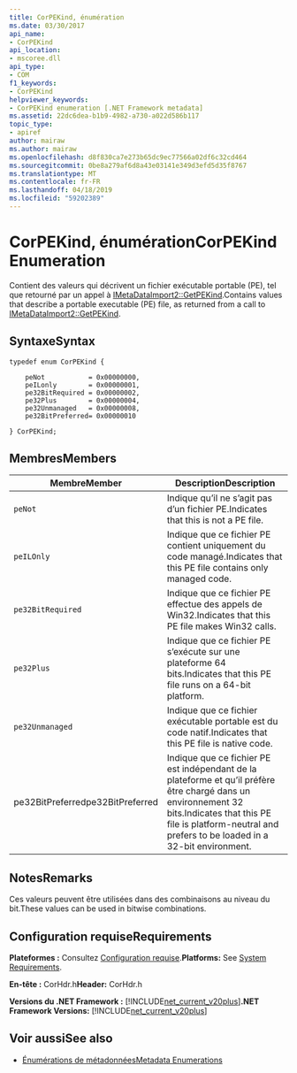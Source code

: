 ```yaml
---
title: CorPEKind, énumération
ms.date: 03/30/2017
api_name:
- CorPEKind
api_location:
- mscoree.dll
api_type:
- COM
f1_keywords:
- CorPEKind
helpviewer_keywords:
- CorPEKind enumeration [.NET Framework metadata]
ms.assetid: 22dc6dea-b1b9-4982-a730-a022d586b117
topic_type:
- apiref
author: mairaw
ms.author: mairaw
ms.openlocfilehash: d8f830ca7e273b65dc9ec77566a02df6c32cd464
ms.sourcegitcommit: 0be8a279af6d8a43e03141e349d3efd5d35f8767
ms.translationtype: MT
ms.contentlocale: fr-FR
ms.lasthandoff: 04/18/2019
ms.locfileid: "59202389"
---
```

# <a name="corpekind-enumeration"></a><span data-ttu-id="f18fd-102">CorPEKind, énumération</span><span class="sxs-lookup"><span data-stu-id="f18fd-102">CorPEKind Enumeration</span></span>
<span data-ttu-id="f18fd-103">Contient des valeurs qui décrivent un fichier exécutable portable (PE), tel que retourné par un appel à [IMetaDataImport2::GetPEKind](../../../../docs/framework/unmanaged-api/metadata/imetadataimport2-getpekind-method.md).</span><span class="sxs-lookup"><span data-stu-id="f18fd-103">Contains values that describe a portable executable (PE) file, as returned from a call to [IMetaDataImport2::GetPEKind](../../../../docs/framework/unmanaged-api/metadata/imetadataimport2-getpekind-method.md).</span></span>  
  
## <a name="syntax"></a><span data-ttu-id="f18fd-104">Syntaxe</span><span class="sxs-lookup"><span data-stu-id="f18fd-104">Syntax</span></span>  
  
```  
typedef enum CorPEKind {  
  
    peNot           = 0x00000000,  
    peILonly        = 0x00000001,  
    pe32BitRequired = 0x00000002,  
    pe32Plus        = 0x00000004,  
    pe32Unmanaged   = 0x00000008,  
    pe32BitPreferred= 0x00000010  
  
} CorPEKind;  
```  
  
## <a name="members"></a><span data-ttu-id="f18fd-105">Membres</span><span class="sxs-lookup"><span data-stu-id="f18fd-105">Members</span></span>  
  
|<span data-ttu-id="f18fd-106">Membre</span><span class="sxs-lookup"><span data-stu-id="f18fd-106">Member</span></span>|<span data-ttu-id="f18fd-107">Description</span><span class="sxs-lookup"><span data-stu-id="f18fd-107">Description</span></span>|  
|------------|-----------------|  
|`peNot`|<span data-ttu-id="f18fd-108">Indique qu’il ne s’agit pas d’un fichier PE.</span><span class="sxs-lookup"><span data-stu-id="f18fd-108">Indicates that this is not a PE file.</span></span>|  
|`peILOnly`|<span data-ttu-id="f18fd-109">Indique que ce fichier PE contient uniquement du code managé.</span><span class="sxs-lookup"><span data-stu-id="f18fd-109">Indicates that this PE file contains only managed code.</span></span>|  
|`pe32BitRequired`|<span data-ttu-id="f18fd-110">Indique que ce fichier PE effectue des appels de Win32.</span><span class="sxs-lookup"><span data-stu-id="f18fd-110">Indicates that this PE file makes Win32 calls.</span></span>|  
|`pe32Plus`|<span data-ttu-id="f18fd-111">Indique que ce fichier PE s’exécute sur une plateforme 64 bits.</span><span class="sxs-lookup"><span data-stu-id="f18fd-111">Indicates that this PE file runs on a 64-bit platform.</span></span>|  
|`pe32Unmanaged`|<span data-ttu-id="f18fd-112">Indique que ce fichier exécutable portable est du code natif.</span><span class="sxs-lookup"><span data-stu-id="f18fd-112">Indicates that this PE file is native code.</span></span>|  
|<span data-ttu-id="f18fd-113">pe32BitPreferred</span><span class="sxs-lookup"><span data-stu-id="f18fd-113">pe32BitPreferred</span></span>|<span data-ttu-id="f18fd-114">Indique que ce fichier PE est indépendant de la plateforme et qu’il préfère être chargé dans un environnement 32 bits.</span><span class="sxs-lookup"><span data-stu-id="f18fd-114">Indicates that this PE file is platform-neutral and prefers to be loaded in a 32-bit environment.</span></span>|  
  
## <a name="remarks"></a><span data-ttu-id="f18fd-115">Notes</span><span class="sxs-lookup"><span data-stu-id="f18fd-115">Remarks</span></span>  
 <span data-ttu-id="f18fd-116">Ces valeurs peuvent être utilisées dans des combinaisons au niveau du bit.</span><span class="sxs-lookup"><span data-stu-id="f18fd-116">These values can be used in bitwise combinations.</span></span>  
  
## <a name="requirements"></a><span data-ttu-id="f18fd-117">Configuration requise</span><span class="sxs-lookup"><span data-stu-id="f18fd-117">Requirements</span></span>  
 <span data-ttu-id="f18fd-118">**Plateformes :** Consultez [Configuration requise](../../../../docs/framework/get-started/system-requirements.md).</span><span class="sxs-lookup"><span data-stu-id="f18fd-118">**Platforms:** See [System Requirements](../../../../docs/framework/get-started/system-requirements.md).</span></span>  
  
 <span data-ttu-id="f18fd-119">**En-tête :** CorHdr.h</span><span class="sxs-lookup"><span data-stu-id="f18fd-119">**Header:** CorHdr.h</span></span>  
  
 <span data-ttu-id="f18fd-120">**Versions du .NET Framework :** [!INCLUDE[net_current_v20plus](../../../../includes/net-current-v20plus-md.md)]</span><span class="sxs-lookup"><span data-stu-id="f18fd-120">**.NET Framework Versions:** [!INCLUDE[net_current_v20plus](../../../../includes/net-current-v20plus-md.md)]</span></span>  
  
## <a name="see-also"></a><span data-ttu-id="f18fd-121">Voir aussi</span><span class="sxs-lookup"><span data-stu-id="f18fd-121">See also</span></span>

- [<span data-ttu-id="f18fd-122">Énumérations de métadonnées</span><span class="sxs-lookup"><span data-stu-id="f18fd-122">Metadata Enumerations</span></span>](../../../../docs/framework/unmanaged-api/metadata/metadata-enumerations.md)

